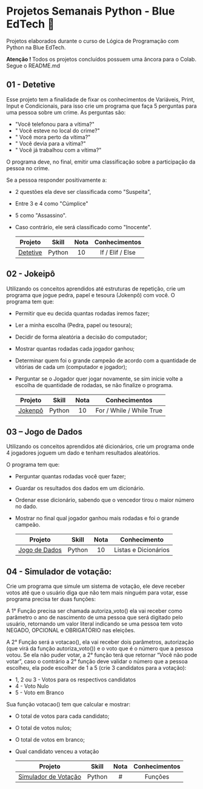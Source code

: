 # Projetos Semanais Python - Blue EdTech 💙
Projetos elaborados durante o curso de Lógica de Programação com Python na Blue EdTech.
<p><b>Atenção ! </b>Todos os projetos concluídos possuem uma âncora para o Colab. Segue o README.md </p>

## 01 - Detetive

Esse projeto tem a finalidade de fixar os conhecimentos de Variáveis, Print, Input e Condicionais, para isso crie um programa que faça 5 perguntas para uma pessoa sobre um crime. As perguntas são:

- "Você telefonou para a vítima?"
- " Você esteve no local do crime?"
- " Você mora perto da vítima?"
- " Você devia para a vítima?"
- " Você já trabalhou com a vítima?"

O programa deve, no final, emitir uma classificação sobre a participação da pessoa no crime.

Se a pessoa responder positivamente a:

- 2 questões ela deve ser classificada como "Suspeita",
- Entre 3 e 4 como "Cúmplice"
- 5 como "Assassino".
- Caso contrário, ele será classificado como "Inocente".
   
  | Projeto | Skill | Nota | Conhecimentos |
  | :---:| :---:|:---:| :---:
  |<a href="https://colab.research.google.com/drive/1re36Lc0ik38EIZhWIeXuVSFbQ-NzXJQj#scrollTo=kpmNV8YHSYdr" target="_blank">Detetive</a>| Python | 10 | If / Elif / Else |
##
## 02 - Jokeipô

Utilizando os conceitos aprendidos até estruturas de repetição, crie um programa que jogue pedra, papel e tesoura (Jokenpô) com você. O programa tem que:

- Permitir que eu decida quantas rodadas iremos fazer;
- Ler a minha escolha (Pedra, papel ou tesoura);
- Decidir de forma aleatória a decisão do computador;
- Mostrar quantas rodadas cada jogador ganhou;
- Determinar quem foi o grande campeão de acordo com a quantidade de vitórias de cada um (computador e jogador);
- Perguntar se o Jogador quer jogar novamente, se sim inicie volte a escolha de quantidade de rodadas, se não finalize o programa.

  | Projeto | Skill | Nota | Conhecimentos |
  | :---:| :---: |:---:| :---: |
  |<a href="https://colab.research.google.com/drive/1flnVq0L4i2FjxVsb-bHhNNmAkkG8Lyi8#scrollTo=hIvSlM1l1oRP" target="_blank">Jokenpô</a>| Python | 10 | For / While / While True |
##
## 03 – Jogo de Dados

Utilizando os conceitos aprendidos até dicionários, crie um programa onde 4 jogadores joguem um dado e tenham resultados aleatórios.

O programa tem que:

- Perguntar quantas rodadas você quer fazer;
- Guardar os resultados dos dados em um dicionário.
- Ordenar esse dicionário, sabendo que o vencedor tirou o maior número no dado.
- Mostrar no final qual jogador ganhou mais rodadas e foi o grande campeão.

  | Projeto | Skill | Nota | Conhecimento |
  | :---:| :---: |:---:| :---:
  |<a href="https://colab.research.google.com/drive/1OR-5oYkQQsp-eqgZ1_OaIGEOXSklwFeQ#scrollTo=zOsT7P6T7IZz" target="_blank">Jogo de Dados</a>| Python | 10 | Listas e Dicionários |

##
## 04 - Simulador de votação:

Crie um programa que simule um sistema de votação, ele deve receber votos até
que o usuário diga que não tem mais ninguém para votar, esse programa precisa ter
duas funções:

A 1° Função precisa ser chamada autoriza_voto() ela vai receber como parâmetro o ano de nascimento de uma pessoa que será digitado pelo usuário, retornando um valor literal indicando se uma pessoa tem voto NEGADO, OPCIONAL e OBRIGATÓRIO nas eleições.

A 2° Função será a votacao(), ela vai receber dois parâmetros, autorização (que virá da função autoriza_voto()) e o voto que é o número que a pessoa votou.
Se ela não puder votar, a 2° função terá que retornar “Você não pode votar”, caso o contrário a 2° função deve validar o número que a pessoa escolheu, ela pode
escolher de 1 a 5 (crie 3 candidatos para a votação):

- 1, 2 ou 3 - Votos para os respectivos candidatos
- 4 - Voto Nulo
- 5 - Voto em Branco

Sua função votacao() tem que calcular e mostrar:

- O total de votos para cada candidato;
- O total de votos nulos;
- O total de votos em branco;
- Qual candidato venceu a votação

  | Projeto | Skill | Nota | Conhecimentos |
  | :---:| :---: |:---:| :---: |
  |<a href="#" target="_blank">Simulador de Votação</a>| Python | # | Funções |
  ##
